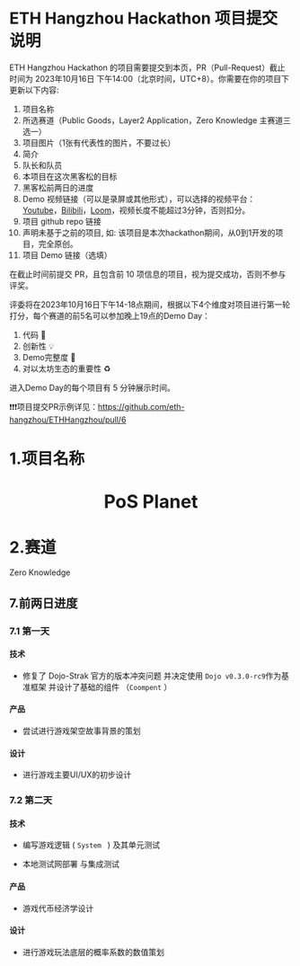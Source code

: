 # ETH Hangzhou Hackathon 项目提交说明

ETH Hangzhou Hackathon 的项目需要提交到本页，PR（Pull-Request）截止时间为 2023年10月16日 下午14:00（北京时间，UTC+8）。你需要在你的项目下更新以下内容:
1. 项目名称
2. 所选赛道（Public Goods，Layer2 Application，Zero Knowledge 主赛道三选一）
3. 项目图片（1张有代表性的图片，不要过长）
4. 简介
5. 队长和队员
6. 本项目在这次黑客松的目标
7. 黑客松前两日的进度
8. Demo 视频链接（可以是录屏或其他形式），可以选择的视频平台：[Youtube](https://youtube.com)，[Bilibili](https://bilibili.com)，[Loom](https://www.loom.com/)，视频长度不能超过3分钟，否则扣分。
9. 项目 github repo 链接
10. 声明未基于之前的项目, 如: 该项目是本次hackathon期间，从0到1开发的项目，完全原创。
11. 项目 Demo 链接（选填）

在截止时间前提交 PR，且包含前 10 项信息的项目，视为提交成功，否则不参与评奖。

评委将在2023年10月16日下午14-18点期间，根据以下4个维度对项目进行第一轮打分，每个赛道的前5名可以参加晚上19点的Demo Day：
1. 代码 🧱
2. 创新性 💡
3. Demo完整度 📝
4. 对以太坊生态的重要性 ♻️

进入Demo Day的每个项目有 5 分钟展示时间。

❗❗❗项目提交PR示例详见：https://github.com/eth-hangzhou/ETHHangzhou/pull/6




# 1.项目名称

<h1 align="center">
  <span style="font-size: 32px;">PoS Planet</span>
</h1>

# 2.赛道
Zero Knowledge 


## 7.前两日进度

### 7.1 第一天
#### 技术
- 修复了 Dojo-Strak 官方的版本冲突问题 并决定使用 `Dojo v0.3.0-rc9`作为基准框架 并设计了基础的组件 （`Coompent` ）

#### 产品
- 尝试进行游戏架空故事背景的策划

#### 设计
- 进行游戏主要UI/UX的初步设计

### 7.2 第二天
#### 技术
- 编写游戏逻辑 ( `System ` ) 及其单元测试

- 本地测试网部署 与集成测试

#### 产品
- 游戏代币经济学设计

#### 设计
- 进行游戏玩法底层的概率系数的数值策划


  










